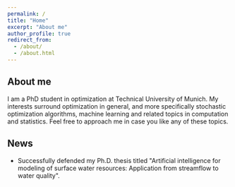 ```yaml
---
permalink: /
title: "Home"
excerpt: "About me"
author_profile: true
redirect_from: 
  - /about/
  - /about.html
---
```


About me
-------------
I am a PhD student in optimization at Technical University of Munich. 
My interests surround optimization in general, and more specifically 
stochastic optimization algorithms, machine learning and related topics 
in computation and statistics. Feel free to approach me in case you like any of these topics.

News
----------
* Successfully defended my Ph.D. thesis titled "Artificial intelligence 
  for modeling of surface water resources: Application from streamflow to water quality".